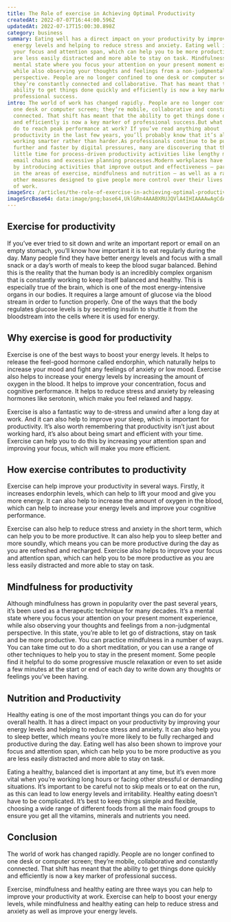 ```yaml
---
title: The Role of exercise in Achieving Optimal Productivity
createdAt: 2022-07-07T16:44:00.596Z
updatedAt: 2022-07-17T15:00:30.898Z
category: business
summary: Eating well has a direct impact on your productivity by improving your
  energy levels and helping to reduce stress and anxiety. Eating well improves
  your focus and attention span, which can help you to be more productive as you
  are less easily distracted and more able to stay on task. Mindfulness is a
  mental state where you focus your attention on your present moment experience,
  while also observing your thoughts and feelings from a non-judgmental
  perspective. People are no longer confined to one desk or computer screen;
  they’re constantly connected and collaborative. That has meant that the
  ability to get things done quickly and efficiently is now a key marker of
  professional success.
intro: The world of work has changed rapidly. People are no longer confined to
  one desk or computer screen; they’re mobile, collaborative and constantly
  connected. That shift has meant that the ability to get things done quickly
  and efficiently is now a key marker of professional success.But what can you
  do to reach peak performance at work? If you’ve read anything about
  productivity in the last few years, you’ll probably know that it’s all about
  working smarter rather than harder.As professionals continue to be pushed
  further and faster by digital pressures, many are discovering that there is
  little time for process-driven productivity activities like lengthy meetings,
  email chains and excessive planning processes.Modern workplaces have responded
  by introducing activities that improve output and effectiveness — particularly
  in the areas of exercise, mindfulness and nutrition — as well as a range of
  other measures designed to give people more control over their lives outside
  of work.
imageSrc: /articles/the-role-of-exercise-in-achieving-optimal-productivity.png
imageSrcBase64: data:image/png;base64,UklGRn4AAABXRUJQVlA4IHIAAAAwAgCdASoKAAoAAUAmJQBOj+AQVBf7VITFEAD+/P22jLyDC4No7sGScYxsfaOdLOCZLz6JyQfYXLpYpOF2cD8H9kif6sEWDv+lSQlp4Inr3++5WouVBGo9r1MKkILiZ4V3VbehQeoqnDM7P7poXmR7gAA=
---
```


## Exercise for productivity

If you’ve ever tried to sit down and write an important report or email on an empty stomach, you’ll know how important it is to eat regularly during the day. Many people find they have better energy levels and focus with a small snack or a day’s worth of meals to keep the blood sugar balanced.
Behind this is the reality that the human body is an incredibly complex organism that is constantly working to keep itself balanced and healthy. This is especially true of the brain, which is one of the most energy-intensive organs in our bodies. It requires a large amount of glucose via the blood stream in order to function properly. One of the ways that the body regulates glucose levels is by secreting insulin to shuttle it from the bloodstream into the cells where it is used for energy.

## Why exercise is good for productivity

Exercise is one of the best ways to boost your energy levels. It helps to release the feel-good hormone called endorphin, which naturally helps to increase your mood and fight any feelings of anxiety or low mood. Exercise also helps to increase your energy levels by increasing the amount of oxygen in the blood. It helps to improve your concentration, focus and cognitive performance. It helps to reduce stress and anxiety by releasing hormones like serotonin, which make you feel relaxed and happy.

Exercise is also a fantastic way to de-stress and unwind after a long day at work. And it can also help to improve your sleep, which is important for productivity. It’s also worth remembering that productivity isn’t just about working hard, it’s also about being smart and efficient with your time. Exercise can help you to do this by increasing your attention span and improving your focus, which will make you more efficient.

## How exercise contributes to productivity

Exercise can help improve your productivity in several ways. Firstly, it increases endorphin levels, which can help to lift your mood and give you more energy. It can also help to increase the amount of oxygen in the blood, which can help to increase your energy levels and improve your cognitive performance.

Exercise can also help to reduce stress and anxiety in the short term, which can help you to be more productive. It can also help you to sleep better and more soundly, which means you can be more productive during the day as you are refreshed and recharged. Exercise also helps to improve your focus and attention span, which can help you to be more productive as you are less easily distracted and more able to stay on task.

## Mindfulness for productivity

Although mindfulness has grown in popularity over the past several years, it’s been used as a therapeutic technique for many decades. It’s a mental state where you focus your attention on your present moment experience, while also observing your thoughts and feelings from a non-judgmental perspective. In this state, you’re able to let go of distractions, stay on task and be more productive.
You can practice mindfulness in a number of ways. You can take time out to do a short meditation, or you can use a range of other techniques to help you to stay in the present moment. Some people find it helpful to do some progressive muscle relaxation or even to set aside a few minutes at the start or end of each day to write down any thoughts or feelings you’ve been having.

## Nutrition and Productivity

Healthy eating is one of the most important things you can do for your overall health. It has a direct impact on your productivity by improving your energy levels and helping to reduce stress and anxiety. It can also help you to sleep better, which means you’re more likely to be fully recharged and productive during the day. Eating well has also been shown to improve your focus and attention span, which can help you to be more productive as you are less easily distracted and more able to stay on task.

Eating a healthy, balanced diet is important at any time, but it’s even more vital when you’re working long hours or facing other stressful or demanding situations. It’s important to be careful not to skip meals or to eat on the run, as this can lead to low energy levels and irritability. Healthy eating doesn’t have to be complicated. It’s best to keep things simple and flexible, choosing a wide range of different foods from all the main food groups to ensure you get all the vitamins, minerals and nutrients you need.

## Conclusion

The world of work has changed rapidly. People are no longer confined to one desk or computer screen; they’re mobile, collaborative and constantly connected. That shift has meant that the ability to get things done quickly and efficiently is now a key marker of professional success.

Exercise, mindfulness and healthy eating are three ways you can help to improve your productivity at work. Exercise can help to boost your energy levels, while mindfulness and healthy eating can help to reduce stress and anxiety as well as improve your energy levels.
